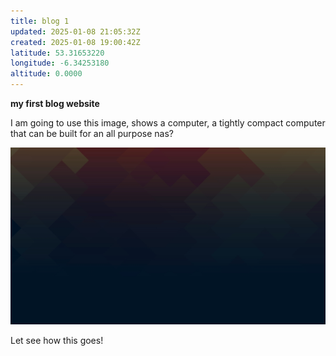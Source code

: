 ```yaml
---
title: blog 1
updated: 2025-01-08 21:05:32Z
created: 2025-01-08 19:00:42Z
latitude: 53.31653220
longitude: -6.34253180
altitude: 0.0000
---
```


**my first blog website**

I am going to use this image, shows a computer, a tightly compact computer that can be built for an all purpose nas?


![Background.jpeg](../_resources/Background.jpeg)




Let see how this goes!

